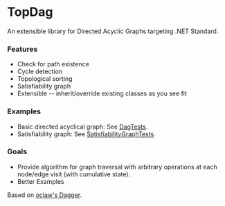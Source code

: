 # TopDag
An extensible library for Directed Acyclic Graphs targeting .NET Standard.

### Features
* Check for path existence
* Cycle detection
* Topological sorting
* Satisfiability graph
* Extensible -- inherit/override existing classes as you see fit

### Examples
* Basic directed acyclical graph: See [DagTests](https://github.com/stevenwbass/TopDag/blob/main/TopDag.Tests/DagTests.cs).
* Satisfiability graph: See [SatisfiabilityGraphTests](https://github.com/stevenwbass/TopDag/blob/main/TopDag.Tests/SatisfiabilityGraphTests.cs).

### Goals
* Provide algorithm for graph traversal with arbitrary operations at each node/edge visit (with cumulative state).
* Better Examples

Based on [ociaw's Dagger](https://github.com/ociaw/dagger).
